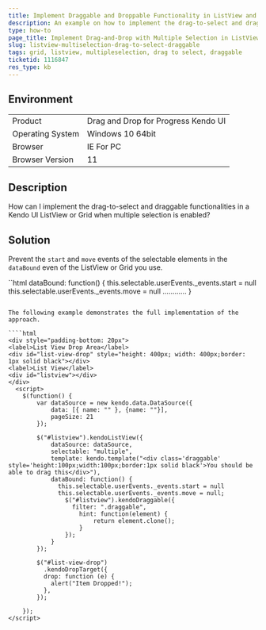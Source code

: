 ```yaml
---
title: Implement Draggable and Droppable Functionality in ListView and Grid
description: An example on how to implement the drag-to-select and draggable functionalities with multiple selection in the Kendo UI ListView.
type: how-to
page_title: Implement Drag-and-Drop with Multiple Selection in ListView and Grid | Kendo UI for jQuery
slug: listview-multiselection-drag-to-select-draggable
tags: grid, listview, multipleselection, drag to select, draggable
ticketid: 1116847
res_type: kb
---
```


## Environment

<table>
 <tr>
  <td>Product</td>
  <td>Drag and Drop for Progress Kendo UI</td>
 </tr>
 <tr>
  <td>Operating System</td>
  <td>Windows 10 64bit</td>
 </tr>
 <tr>
  <td>Browser</td>
  <td>IE For PC</td>
 </tr>
 <tr>
  <td>Browser Version</td>
  <td>11</td>
 </tr>
</table>


## Description

How can I implement the drag-to-select and draggable functionalities in a Kendo UI ListView or Grid when multiple selection is enabled?

## Solution

Prevent the `start` and `move` events of the selectable elements in the `dataBound` even of the ListView or Grid you use.

``html
 dataBound: function() {
              this.selectable.userEvents._events.start = null
              this.selectable.userEvents._events.move = null
              ............
 }
```

The following example demonstrates the full implementation of the approach.

````html
<div style="padding-bottom: 20px">
<label>List View Drop Area</label>
<div id="list-view-drop" style="height: 400px; width: 400px;border: 1px solid black"></div>
<label>List View</label>
<div id="listview"></div>
</div>
  <script>
    $(function() {
        var dataSource = new kendo.data.DataSource({
            data: [{ name: "" }, {name: ""}],
            pageSize: 21
        });

        $("#listview").kendoListView({
            dataSource: dataSource,
            selectable: "multiple",
            template: kendo.template("<div class='draggable' style='height:100px;width:100px;border:1px solid black'>You should be able to drag this</div>"),
            dataBound: function() {
              this.selectable.userEvents._events.start = null
              this.selectable.userEvents._events.move = null;
                $("#listview").kendoDraggable({
                  filter: ".draggable",
                    hint: function(element) {
                        return element.clone();
                    }
                });
            }
        });

        $("#list-view-drop")
          .kendoDropTarget({
          drop: function (e) {
            alert("Item Dropped!");
          },
        });

    });
</script>
````
